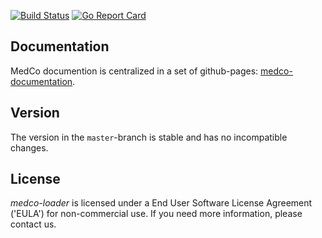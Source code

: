 [![Build Status](https://travis-ci.org/lca1/medco-loader.svg?branch=master)](https://travis-ci.org/LCA1/UnLynx) [![Go Report Card](https://goreportcard.com/badge/github.com/lca1/unlynx)](https://goreportcard.com/report/github.com/lca1/unlynx)

## Documentation

MedCo documention is centralized in a set of github-pages: [medco-documentation](https://lca1.github.io/medco-documentation/index.html).

## Version

The version in the `master`-branch is stable and has no incompatible changes.

## License

*medco-loader* is licensed under a End User Software License Agreement ('EULA') for non-commercial use. If you need more information, please contact us.
